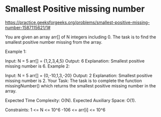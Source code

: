 # Smallest Positive missing number


https://practice.geeksforgeeks.org/problems/smallest-positive-missing-number-1587115621/1#


You are given an array arr[] of N integers including 0. The task is to find the smallest positive number missing from the array.

Example 1:

Input:
N = 5
arr[] = {1,2,3,4,5}
Output: 6
Explanation: Smallest positive missing 
number is 6.
Example 2:

Input:
N = 5
arr[] = {0,-10,1,3,-20}
Output: 2
Explanation: Smallest positive missing 
number is 2.
Your Task:
The task is to complete the function missingNumber() which returns the smallest positive missing number in the array.

Expected Time Complexity: O(N).
Expected Auxiliary Space: O(1).

Constraints:
1 <= N <= 10^6
-106 <= arr[i] <= 10^6
